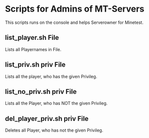 # Scripts for Admins of MT-Servers

This scripts runs on the console and helps Serverowner for Minetest.

## list_player.sh File
Lists all Playernames in File.

## list_priv.sh priv File
Lists all the player, who has the given Privileg.

## list_no_priv.sh priv File
Lists all the Player, who has NOT the given Privileg.

## del_player_priv.sh priv File
Deletes all Player, who has not the given Privileg.
